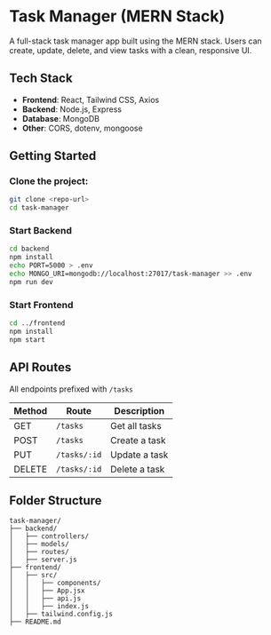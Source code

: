 # Task Manager (MERN Stack)
A full-stack task manager app built using the MERN stack. Users can create, update, delete, and view tasks with a clean, responsive UI.

##  Tech Stack
- **Frontend**: React, Tailwind CSS, Axios
- **Backend**: Node.js, Express
- **Database**: MongoDB
- **Other**: CORS, dotenv, mongoose

##  Getting Started

###  Clone the project:
```bash
git clone <repo-url>
cd task-manager
```

###  Start Backend
```bash
cd backend
npm install
echo PORT=5000 > .env
echo MONGO_URI=mongodb://localhost:27017/task-manager >> .env
npm run dev
```

###  Start Frontend
```bash
cd ../frontend
npm install
npm start
```

##  API Routes
All endpoints prefixed with `/tasks`

| Method | Route          | Description         |
|--------|----------------|---------------------|
| GET    | `/tasks`       | Get all tasks       |
| POST   | `/tasks`       | Create a task       |
| PUT    | `/tasks/:id`   | Update a task       |
| DELETE | `/tasks/:id`   | Delete a task       |

##  Folder Structure
```
task-manager/
├── backend/
│   ├── controllers/
│   ├── models/
│   ├── routes/
│   ├── server.js
├── frontend/
│   ├── src/
│   │   ├── components/
│   │   ├── App.jsx
│   │   ├── api.js
│   │   ├── index.js
│   ├── tailwind.config.js
├── README.md
```
